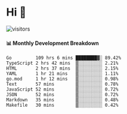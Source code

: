 # Hi 👋
 
![visitors](https://visitor-badge.glitch.me/badge?page_id=sorcererxw.sorcererx)

#### 📊 Monthly Development Breakdown

<!--START_SECTION:waka-->
```text
Go         109 hrs 6 mins ████████▓░ 89.42%
TypeScript 2 hrs 42 mins  ▒░░░░░░░░░ 2.21%
HTML       2 hrs 37 mins  ▒░░░░░░░░░ 2.15%
YAML       1 hr 21 mins   ▒░░░░░░░░░ 1.11%
go.mod     1 hr 12 mins   ▒░░░░░░░░░ 0.98%
Text       57 mins        ▒░░░░░░░░░ 0.78%
JavaScript 52 mins        ▒░░░░░░░░░ 0.72%
JSON       52 mins        ▒░░░░░░░░░ 0.72%
Markdown   35 mins        ▒░░░░░░░░░ 0.48%
Makefile   30 mins        ▒░░░░░░░░░ 0.42%
```
<!--END_SECTION:waka-->
